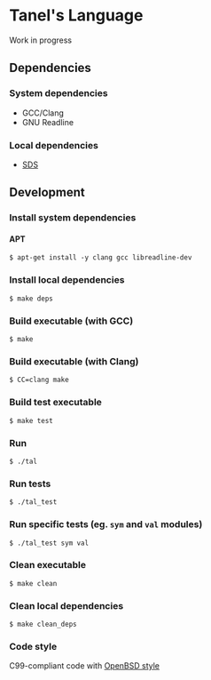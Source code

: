 # Tanel's Language

Work in progress

## Dependencies

### System dependencies

  - GCC/Clang
  - GNU Readline

### Local dependencies

  - [SDS](https://github.com/antirez/sds)

## Development

### Install system dependencies

#### APT

    $ apt-get install -y clang gcc libreadline-dev

### Install local dependencies

    $ make deps

### Build executable (with GCC)

    $ make

### Build executable (with Clang)

    $ CC=clang make

### Build test executable

    $ make test

### Run

    $ ./tal

### Run tests

    $ ./tal_test

### Run specific tests (eg. `sym` and `val` modules)

    $ ./tal_test sym val

### Clean executable

    $ make clean

### Clean local dependencies

    $ make clean_deps

### Code style

C99-compliant code with [OpenBSD style](https://man.openbsd.org/style)
